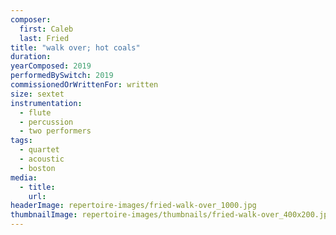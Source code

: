 ```yaml
---
composer:
  first: Caleb
  last: Fried
title: "walk over; hot coals"
duration:
yearComposed: 2019
performedBySwitch: 2019
commissionedOrWrittenFor: written
size: sextet
instrumentation:
  - flute
  - percussion
  - two performers
tags:
  - quartet
  - acoustic
  - boston
media:
  - title:
    url:
headerImage: repertoire-images/fried-walk-over_1000.jpg
thumbnailImage: repertoire-images/thumbnails/fried-walk-over_400x200.jpg
---
```

